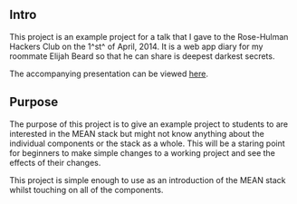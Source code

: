 ## Intro

This project is an example project for a talk that I gave to the Rose-Hulman Hackers Club on the 1^st^ of April, 2014. It is a web app diary for my roommate Elijah Beard so that he can share is deepest darkest secrets. 

The accompanying presentation can be viewed [here](https://docs.google.com/presentation/d/1DdF4emj6abN8JWa-jfO2NDjs5eO2IpGKJevpC7bHMiQ/edit#slide=id.g1df17284e_033).

## Purpose

The purpose of this project is to give an example project to students to are interested in the MEAN stack but might not know anything about the individual components or the stack as a whole. This will be a staring point for beginners to make simple changes to a working project and see the effects of their changes.

This project is simple enough to use as an introduction of the MEAN stack whilst touching on all of the components.

